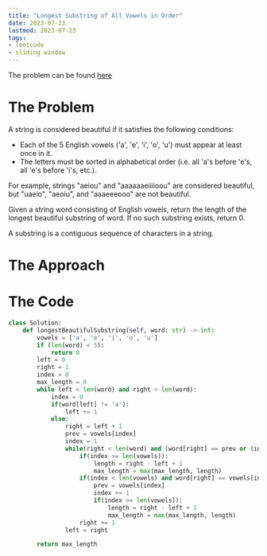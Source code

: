 ```yaml
---
title: "Longest Substring of All Vowels in Order"
date: 2023-07-23
lastmod: 2023-07-23
tags:
- leetcode
- sliding window
---
```

The problem can be found [here](https://leetcode.com/problems/longest-substring-of-all-vowels-in-order/)

# The Problem
A string is considered beautiful if it satisfies the following conditions:
- Each of the 5 English vowels ('a', 'e', 'i', 'o', 'u') must appear at least once in it.
- The letters must be sorted in alphabetical order (i.e. all 'a's before 'e's, all 'e's before 'i's, etc.).

For example, strings "aeiou" and "aaaaaaeiiiioou" are considered beautiful, but "uaeio", "aeoiu", and "aaaeeeooo" are not beautiful.

Given a string word consisting of English vowels, return the length of the longest beautiful substring of word. If no such substring exists, return 0.

A substring is a contiguous sequence of characters in a string.

# The Approach

# The Code
```py
class Solution:
    def longestBeautifulSubstring(self, word: str) -> int:
        vowels = ['a', 'e', 'i', 'o', 'u']
        if (len(word) < 5):
            return 0
        left = 0
        right = 1
        index = 0
        max_length = 0
        while left < len(word) and right < len(word):
            index = 0
            if(word[left] != 'a'):
                left += 1
            else:
                right = left + 1
                prev = vowels[index]
                index = 1
                while(right < len(word) and (word[right] == prev or (index < len(vowels) and word[right] == vowels[index]))):
                    if(index >= len(vowels)):
                        length = right - left + 1
                        max_length = max(max_length, length)
                    if(index < len(vowels) and word[right] == vowels[index]):
                        prev = vowels[index]
                        index += 1
                        if(index >= len(vowels)):
                            length = right - left + 1
                            max_length = max(max_length, length)
                    right += 1
                left = right

        return max_length
```